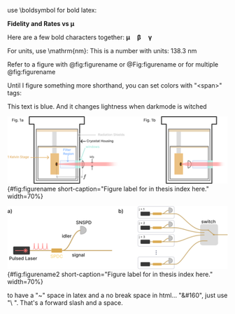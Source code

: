 

use \boldsymbol for bold latex:

**Fidelity and Rates vs $\boldsymbol \mu$**

Here are a few bold characters together: $\boldsymbol{\mu \quad \beta \quad \gamma}$

For units, use \mathrm{nm}:
This is a number with units: $138.3~\mathrm{nm}$

Refer to a figure with @fig:figurename or @Fig:figurename or for multiple @fig:figurename

Until I figure something more shorthand, you can set colors with "<span\>" tags:

<span class=blue markdown> This text is blue. And it changes lightness when darkmode is witched </span>


![**Caption title here** a) Long caption here](./figs_05/fig1b_light.svg){#fig:figurename short-caption="Figure label for in thesis index here." width=70%}

![**Caption title here** a) Long caption here](./figs_05/hsps_light.svg){#fig:figurename2 short-caption="Figure label for in thesis index here." width=70%}


to have a "~" space in latex and a no break space in html... "\&#160", just use "\ ". That's a forward slash and a space.
